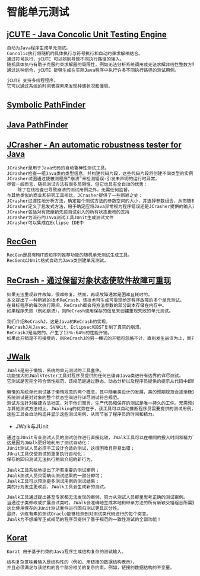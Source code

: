 # 智能单元测试

## [jCUTE - Java Concolic Unit Testing Engine](https://github.com/osl/jcute)
```md
自动为Java程序生成单元测试。 
Concolic执行将随机的具体执行与符号执行和自动约束求解相结合。
通过符号执行，jCUTE 可以辨别导致不同执行路径的输入。
随机具体执行有助于克服约束求解器的局限性，例如无法分析系统调用或无法求解非线性整数方程的一般系统。
通过这种组合，jCUTE 能够生成在实际Java程序中执行许多不同执行路径的测试用例。
```
```md
jCUTE 支持多线程程序。
它可以通过系统的时间表探索来发现种族状况和僵局。
```
## [Symbolic PathFinder](https://github.com/SymbolicPathFinder/jpf-symbc)

## [Java PathFinder](https://github.com/javapathfinder/jpf-core)

## [JCrasher - An automatic robustness tester for Java](http://ranger.uta.edu/~csallner/jcrasher/)
```md
JCrasher是用于Java代码的自动鲁棒性测试工具。 
JCrasher检查一组Java类的类型信息，并构建代码片段，这些代码片段将创建不同类型的实例，以测试随机数据下公共方法的行为。
JCrasher试图通过使被测程序“崩溃”来检测错误-引发未声明的运行时异常。
尽管一般而言，随机测试方法有很多局限性，但它也具有全自动的优势：
    除了在线检查已导致崩溃的测试用例之外，无需任何监督。
与其他类似的商业和研究工具相比，JCrasher提供了一些新颖之处：
JCrasher过渡性地分析方法，确定每个测试方法的参数空间的大小，并选择参数组合，从而随机选择测试用例，并考虑分配给测试的时间
JCrasher定义了启发式方法，用于确定应将Java异常视为程序错误还是JCrasher提供的输入违反了代码的前提条件
JCrasher包括对有效撤销先前测试引入的所有状态更改的支持
JCrasher为流行的Java测试工具JUnit生成测试文件
JCrasher可以集成在Eclipse IDE中
```

## [RecGen](https://sites.google.com/site/recgentool/)
```md
RecGen是具有MUT感知序列推荐功能的随机单元测试生成工具。 
RecGen以JUnit格式自动为Java类创建单元测试。
```

## [ReCrash - 通过保留对象状态使软件故障可重现](http://groups.csail.mit.edu/pag/reCrash/)
```md
如果无法重现软件故障，很难修复。然而，再现故障通常是困难且耗时的。
本文提出了一种新颖的技术ReCrash，该技术可生成可重现给定程序故障的多个单元测试。
在目标程序的每次执行期间，ReCrash都会将方法参数的部分副本存储在内存中。
如果程序失败（例如崩溃），则ReCrash使用保存的信息来创建重现失败的单元测试。

我们介绍ReCrashJ，这是Java的ReCrash的实现。 
ReCrashJ从Javac，SVNKit，Eclipsec和BST复制了真实的崩溃。 
ReCrashJ是高效的，产生了13％-64％的性能开销。
如果此开销是不可接受的，则ReCrashJ的另一模式的开销可忽略不计，直到发生崩溃为止，而开销为0％-1.7％，直到再次发生崩溃为止，此时将生成测试用例。
```

## [JWalk](http://staffwww.dcs.shef.ac.uk/people/A.Simons/jwalk/)
```md
JWalk是用于懒惰，系统的单元测试的工具套件。
功能强大的JWalkTester工具对程序员提供的任何已编译Java类进行有边界的详尽测试。
它测试是否完全符合惰性规范，该规范是通过静态，动态分析以及程序员提供的提示从代码中即时推断出来的。

懒惰的系统单元测试基于懒惰规范的两个概念，其中随着类设计的发展，类的预期规范会逐渐稳定；
系统测试是对对象的整个状态空间进行详尽测试符合规范。
测试方法针对敏捷方法社区，对于他们而言，生产代码和保存的测试是唯一持久的工件。无需预先生成正式规范。
与其他测试方法相比，JWalking的优势在于，该工具可以自动推断程序员需要提供的测试用例，以确保推断出的规范的完整状态和过渡范围。
这些工具会自动构造并显示这些测试用例，从而节省了程序员的时间和精力。
```
* JWalk与JUnit
```md
通过与JUnit专业测试人员的测试创作进行直接比较，JWalk工具可以在相同的投入时间和精力下测试多达两个数量级的案例！
这是因为JWalk更好地利用了测试自动化：
JUnit测试人员必须手工设计合适的测试，这很困难且容易出错；
JUnit工具仅使测试的重复执行自动化；
保存的回归测试无法执行稍后介绍的新行为。

JWalk工具系统地提出了所有重要的测试案例；
JWalk测试人员只需确认测试结果的一部分即可；
JWalk工具可以预测更多测试用例的测试结果；
类的行为发生更改后，JWalk工具会生成新的测试。
```
```md
JWalk工具通过提出甚至专家都无法发现的案例，努力从测试人员那里思考正确的测试案例。
当通过子类修改或扩展测试类时，JWalk会准确地生成本地和继承方法的所有新颖交错组合所需要的那些新测试用例。
这比使用保存的JUnit测试套件进行回归测试更具区分性。
最终，训练有素的测试Oracle能够检测到对测试类代码进行的每个突变。 
JWalk为不想编写正式规范的程序员提供了基于规范的一致性测试的全部功能！
```
## [Korat](http://korat.sourceforge.net/)
```md
Korat 用于基于约束的Java程序生成结构复杂的测试输入。

结构复杂意味着输入是结构性的（例如，用链接的数据结构表示），
并且必须满足与该结构的各个部分相关的复杂约束。例如，链接的数据结构的不变量。
```